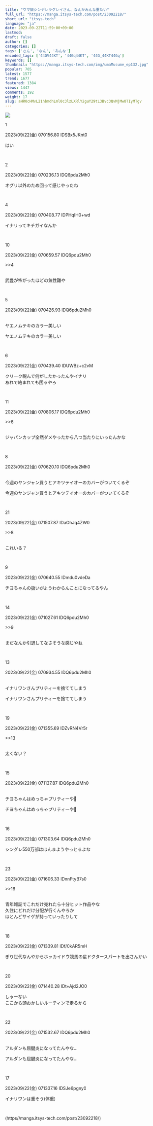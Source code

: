 ```yaml
---
title: "ウマ娘シンデレラグレイさん、なんかみんな重たい"
full_url: "https://manga.itsys-tech.com/post/23092218/"
short_url: "itsys-tech"
language: "ja"
date: 2023-09-22T11:59:00+09:00
lastmod: 
draft: false
author: []
categories: []
tags: ['さん', 'なん', 'みんな']
encoded_tags: ['44GV44KT', '44Gq44KT', '44G_44KT44Gq']
keywords: []
thumbnail: "https://manga.itsys-tech.com/img/umaMusume_ep132.jpg"
popular: 705
latest: 1577
trend: 1677
featured: 1384
views: 1447
comments: 192
weight: 17
slug: aHR0cHMvL21hbmdhLml0c3lzLXRlY2guY29tL3Bvc3QvMjMwOTIyMTgv
---
```


![](https://manga.itsys-tech.com/img/umaMusume_ep132.jpg)

<div><p class='t_h'>1 <p>2023/09/22(金) 070156.80 IDSBx5JKnt0</p></p><p class='t_b'>はい</p><br><p class='t_h'>2 <p>2023/09/22(金) 070236.13 IDQ6pdu2Mh0</p></p><p class='t_b'>オグリ以外のため回って感じやったね</p><br><p class='t_h'>4 <p>2023/09/22(金) 070408.77 IDPHqIH0+wd</p></p><p class='t_b'>イナリってキチガイなんか</p><br><p class='t_h t_i'>10 <p>2023/09/22(金) 070659.57 IDQ6pdu2Mh0</p></p><p class='t_b t_i'><p class='anchor'>>>4</p><br>武豊が怖がったほどの気性難や</p><br><p class='t_h'>5 <p>2023/09/22(金) 070426.93 IDQ6pdu2Mh0</p></p><blockquote class='imgur-embed-pub'></blockquote><br>ヤエノムテキのカラー美しい<p>ヤエノムテキのカラー美しい</p><br><p class='t_h'>6 <p>2023/09/22(金) 070439.40 IDUWBz+c2vM</p></p><p class='t_b'>クリーク睨んで何がしたかったんやイナリ<br>あれで絡まれても困るやろ</p><br><p class='t_h t_i'>11 <p>2023/09/22(金) 070806.17 IDQ6pdu2Mh0</p></p><p class='t_b t_i'><p class='anchor'>>>6</p><br>ジャパンカップ全然ダメやったから八つ当たりにいったんかな</p><br><p class='t_h'>8 <p>2023/09/22(金) 070620.10 IDQ6pdu2Mh0</p></p><blockquote class='imgur-embed-pub'></blockquote><br>今週のヤンジャン買うとアキツテイオーのカバーがついてくるぞ<p>今週のヤンジャン買うとアキツテイオーのカバーがついてくるぞ</p><br><p class='t_h t_i'>21 <p>2023/09/22(金) 071507.87 IDaOhJq4ZW0</p></p><p class='t_b t_i'><p class='anchor'>>>8</p><br>これいる？</p><br><p class='t_h'>9 <p>2023/09/22(金) 070640.55 IDmdu0vdeDa</p></p><p class='t_b'>チヨちゃんの扱いがようわからんことになってるやん</p><br><p class='t_h t_i'>14 <p>2023/09/22(金) 071027.61 IDQ6pdu2Mh0</p></p><p class='t_b t_i'><p class='anchor'>>>9</p><br>まだなんか引退してなさそうな感じやね</p><br><p class='t_h'>13 <p>2023/09/22(金) 070934.55 IDQ6pdu2Mh0</p></p><blockquote class='imgur-embed-pub'></blockquote><br>イナリワンさんプリティーを捨ててしまう<p>イナリワンさんプリティーを捨ててしまう</p><br><p class='t_h t_i'>19 <p>2023/09/22(金) 071355.69 IDZvRN4Vr5r</p></p><p class='t_b t_i'><p class='anchor'>>>13</p><br>太くない？</p><br><p class='t_h'>15 <p>2023/09/22(金) 071137.87 IDQ6pdu2Mh0</p></p><blockquote class='imgur-embed-pub'></blockquote><br>チヨちゃんはめっちゃプリティーや🥰<p>チヨちゃんはめっちゃプリティーや🥰</p><br><p class='t_h'>16 <p>2023/09/22(金) 071303.64 IDQ6pdu2Mh0</p></p><p class='t_b'>シングレ550万部はほんまようやっとるよな</p><br><p class='t_h t_i'>23 <p>2023/09/22(金) 071606.33 IDnnFtyB7s0</p></p><p class='t_b t_i'><p class='anchor'>>>16</p><br>青年雑誌でこれだけ売れたら十分ヒット作品やな<br>久住にどれだけ分配が行くんやろか<br>ほとんどサイゲが持っていったりして</p><br><p class='t_h'>18 <p>2023/09/22(金) 071339.81 IDf/0kAR5mH</p></p><p class='t_b'>ぎり世代なんやからホッカイドウ競馬の星ドクタースパートを出さんかい</p><br><p class='t_h'>20 <p>2023/09/22(金) 071440.28 IDt+Ajd2JO0</p></p><p class='t_b'>しゃーない<br>ここから頭おかしいルーティンで走るから</p><br><p class='t_h'>22 <p>2023/09/22(金) 071532.67 IDQ6pdu2Mh0</p></p><blockquote class='imgur-embed-pub'></blockquote><br>アルダンも屈腱炎になってたんやな…<p>アルダンも屈腱炎になってたんやな…</p><br><p class='t_h'>17 <p>2023/09/22(金) 071337.16 IDSJe6pgny0</p></p><p class='t_b'>イナリワンは重そう(体重)</p><br></div>

(https//manga.itsys-tech.com/post/23092218/)
